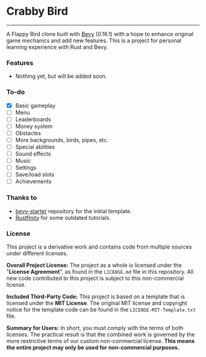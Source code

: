# Crabby Bird

---

A Flappy Bird clone built with [Bevy](https://bevyengine.org/) (0.16.1) with a hope to enhance original game mechanics and add new features. This is a project for personal learning experience with Rust and Bevy.

### Features

- Nothing yet, but will be added soon.

### To-do

- [x] Basic gameplay
- [ ] Menu
- [ ] Leaderboards
- [ ] Money system
- [ ] Obstacles
- [ ] More backgrounds, birds, pipes, etc.
- [ ] Special abilities
- [ ] Sound effects
- [ ] Music
- [ ] Settings
- [ ] Save/load slots
- [ ] Achievements

### Thanks to

- [bevy-starter](https://github.com/nolantait/bevy-starter) repository for the initial template.
- [Rustfinity](https://www.rustfinity.com/tutorials/flappy-rust/) for some outdated tutorials.

### License

This project is a derivative work and contains code from multiple sources under different licenses.

**Overall Project License:**
The project as a whole is licensed under the "**License Agreement**", as found in the `LICENSE.md` file in this repository. All new code contributed to this project is subject to this non-commercial license.

**Included Third-Party Code:**
This project is based on a template that is licensed under the **MIT License**. The original MIT license and copyright notice for the template code can be found in the `LICENSE-MIT-Template.txt` file.

**Summary for Users:**
In short, you must comply with the terms of both licenses. The practical result is that the combined work is governed by the more restrictive terms of our custom non-commercial license. **This means the entire project may only be used for non-commercial purposes.**
